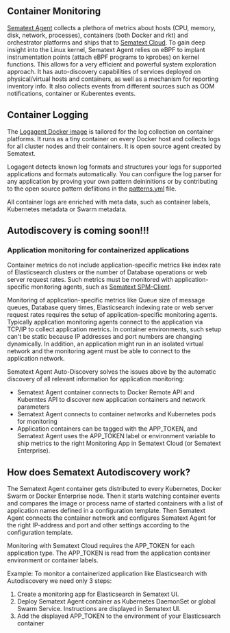 ## Container Monitoring

[Sematext Agent](https://sematext.com/docs/container/sematext-agent.md) collects a plethora of metrics about hosts (CPU, memory, disk, network, processes), containers (both Docker and rkt) and orchestrator platforms and ships that to [Sematext Cloud](https://sematext.com/cloud). To gain deep insight into the Linux kernel, Sematext Agent relies on eBPF to implant instrumentation points (attach eBPF programs to kprobes) on kernel functions. This allows for a very efficient and powerful system exploration approach. It has auto-discovery capabilities of services deployed on physical/virtual hosts and containers, as well as a mechanism for reporting inventory info. It also collects events from different sources such as OOM notifications, container or Kuberentes events.

## Container Logging

The [Logagent Docker image](https://hub.docker.com/r/sematext/logagent/) is tailored for the log collection on container platforms. It runs as a tiny container on every Docker host and collects logs for all cluster nodes and their containers. It is open source agent created by Sematext.

Logagent detects known log formats and structures your logs for supported applications and formats automatically. You can configure the log parser for any application by proving your own pattern deininitions or by contributing to the open source pattern defiitions in the [patterns.yml](https://github.com/sematext/logagent-js/blob/master/patterns.yml) file. 

All container logs are enriched with meta data, such as container labels, Kubernetes metadata or Swarm metadata.  

## Autodiscovery is coming soon!!! 

### Application monitoring for containerized applications 

Container metrics do not include application-specific metrics like index rate of Elasticsearch clusters or the number of Database operations or web server request rates. Such metrics must be monitored with application-specific monitoring agents, such as  [Sematext SPM-Client](https://hub.docker.com/r/sematext/spm-client/). 

Monitoring of application-specific metrics like Queue size of message queues, Database query times, Elasticsearch indexing rate or web server request rates requires the setup of application-specific monitoring agents.  Typically application monitoring agents connect to the application via TCP/IP to collect application metrics. In container environments, such setup can't be static because IP addresses and port numbers are changing dynamically. In addition, an application might run in an isolated virtual network and the monitoring agent must be able to connect to the application network.   

Sematext Agent Auto-Discovery solves the issues above by the automatic discovery of all relevant information for application monitoring:
- Sematext Agent container connects to Docker Remote API and Kuberntes API to discover new application containers and network parameters
- Sematext Agent connects to container networks and Kubernetes pods for monitoring 
- Application containers can be tagged with the APP_TOKEN,  and Sematext Agent uses the APP_TOKEN label or environment variable to ship metrics to the right Monitoring App in Sematext Cloud (or Sematext Enterprise). 

## How does Sematext Autodiscovery work? 

The Sematext Agent container gets distributed to every Kubernetes, Docker Swarm or Docker Enterprise node. Then it starts watching container events and compares the image or process name of started containers with a list of application names defined in a configuration template. Then Sematext Agent connects the container network and configures Sematext Agent for the right IP-address and port and other settings according to the configuration template. 

Monitoring with Sematext Cloud requires the APP_TOKEN for each application type. The APP_TOKEN is read from the application container environment or container labels. 

Example: To monitor a containerized application like Elasticsearch with Autodiscovery we need only 3 steps: 

1) Create a monitoring app for Elasticsearch in Sematext UI.
2) Deploy Sematext Agent container as Kubernetes DaemonSet or global Swarm Service. Instructions are displayed in Sematext UI.  
3) Add the displayed APP_TOKEN to the environment of your Elasticsearch container 

